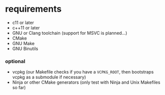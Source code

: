 # requirements

- c11 or later
- c++11 or later
- GNU or Clang toolchain (support for MSVC is planned...)
- CMake
- GNU Make
- GNU Binutils

### optional

- vcpkg (our Makefile checks if you have a `VCPKG_ROOT`, then bootstraps vcpkg as a submodule if necessary)
- Ninja or other CMake generators (only test with Ninja and Unix Makefiles so far)
